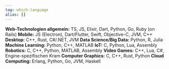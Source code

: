 ```yaml
---
tag: which-language
alias: []
---
```


**Web-Technologien allgemein:** TS, JS, Elixir, Dart, Python, Go, Ruby (on Rails)
**Mobile:** JS (Electron), Dart/Flutter, Swift, Objective-C, JVM, C++
**Desktop:** C++, Rust, C#/.NET, JVM
**Data Science/Big Data:** Python, R, Julia
**Machine Learning:** Python, C++, MATLAB
**IoT:** C, Python, Lua, Assembly
**Robotics:** C, C++, Python, MATLAB, Assembly
**Video Games:** C++, Lua, C#, Engine-spezifischen Kram
**Computer Graphics:** C, C++, Rust, Python
**Cloud Computing:** Erlang, Python, Go, JVM, Haskell
